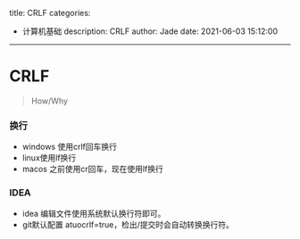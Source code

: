 title: CRLF
categories:
  - 计算机基础
description: CRLF
author: Jade
date: 2021-06-03 15:12:00
---
# CRLF
> How/Why

### 换行
- windows 使用crlf回车换行
- linux使用lf换行
- macos 之前使用cr回车，现在使用lf换行

### IDEA
- idea 编辑文件使用系统默认换行符即可。
- git默认配置 atuocrlf=true，检出/提交时会自动转换换行符。

